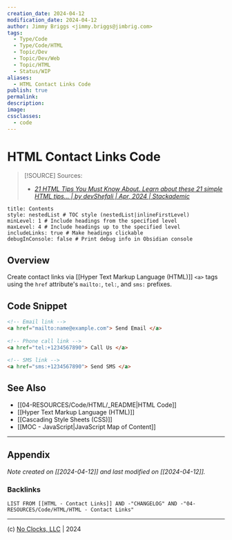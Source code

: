 ```yaml
---
creation_date: 2024-04-12
modification_date: 2024-04-12
author: Jimmy Briggs <jimmy.briggs@jimbrig.com>
tags:
  - Type/Code
  - Type/Code/HTML
  - Topic/Dev
  - Topic/Dev/Web
  - Topic/HTML
  - Status/WIP
aliases:
  - HTML Contact Links Code
publish: true
permalink:
description:
image:
cssclasses:
  - code
---
```


# HTML Contact Links Code

> [!SOURCE] Sources:
> - *[21 HTML Tips You Must Know About. Learn about these 21 simple HTML tips… | by devShefali | Apr, 2024 | Stackademic](https://blog.stackademic.com/21-html-tips-you-must-know-about-f771c05713c0)*

```table-of-contents
title: Contents 
style: nestedList # TOC style (nestedList|inlineFirstLevel)
minLevel: 1 # Include headings from the specified level
maxLevel: 4 # Include headings up to the specified level
includeLinks: true # Make headings clickable
debugInConsole: false # Print debug info in Obsidian console
```

## Overview

Create contact links via [[Hyper Text Markup Language (HTML)]] `<a>` tags using the `href` attribute's `mailto:`, `tel:`, and `sms:` prefixes.

## Code Snippet

```html
<!-- Email link -->  
<a href="mailto:name@example.com"> Send Email </a>  
  
<!-- Phone call link -->  
<a href="tel:+1234567890"> Call Us </a>  
  
<!-- SMS link -->  
<a href="sms:+1234567890"> Send SMS </a>
```

## See Also

- [[04-RESOURCES/Code/HTML/_README|HTML Code]]
- [[Hyper Text Markup Language (HTML)]]
- [[Cascading Style Sheets (CSS)]]
- [[MOC - JavaScript|JavaScript Map of Content]]


***

## Appendix

*Note created on [[2024-04-12]] and last modified on [[2024-04-12]].*

### Backlinks

```dataview
LIST FROM [[HTML - Contact Links]] AND -"CHANGELOG" AND -"04-RESOURCES/Code/HTML/HTML - Contact Links"
```

***

(c) [No Clocks, LLC](https://github.com/noclocks) | 2024